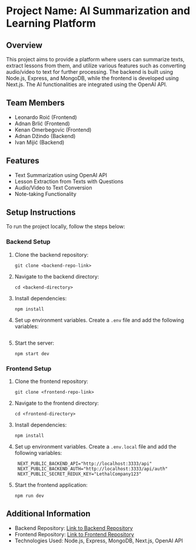 # Project Name: AI Summarization and Learning Platform

## Overview
This project aims to provide a platform where users can summarize texts, extract lessons from them, and utilize various features such as converting audio/video to text for further processing. The backend is built using Node.js, Express, and MongoDB, while the frontend is developed using Next.js. The AI functionalities are integrated using the OpenAI API.

## Team Members
- Leonardo Roić (Frontend)
- Adnan Brlić (Frontend)
- Kenan Omerbegovic (Frontend)
- Adnan Džindo (Backend)
- Ivan Mijić (Backend)

## Features
- Text Summarization using OpenAI API
- Lesson Extraction from Texts with Questions
- Audio/Video to Text Conversion
- Note-taking Functionality

## Setup Instructions
To run the project locally, follow the steps below:

### Backend Setup
1. Clone the backend repository:
   ```
   git clone <backend-repo-link>
   ```
2. Navigate to the backend directory:
   ```
   cd <backend-directory>
   ```
3. Install dependencies:
   ```
   npm install
   ```
4. Set up environment variables. Create a `.env` file and add the following variables:
   ```
   ```
5. Start the server:
   ```
   npm start dev
   ```

### Frontend Setup
1. Clone the frontend repository:
   ```
   git clone <frontend-repo-link>
   ```
2. Navigate to the frontend directory:
   ```
   cd <frontend-directory>
   ```
3. Install dependencies:
   ```
   npm install
   ```
4. Set up environment variables. Create a `.env.local` file and add the following variables:
   ```
    NEXT_PUBLIC_BACKEND_API="http://localhost:3333/api"
    NEXT_PUBLIC_BACKEND_AUTH="http://localhost:3333/api/auth"
    NEXT_PUBLIC_SECRET_REDUX_KEY="LethalCompany123"
   ```
5. Start the frontend application:
   ```
   npm run dev
   ```

## Additional Information
- Backend Repository: [Link to Backend Repository](https://github.com/IvanMijic0/Edu-AI-API)
- Frontend Repository: [Link to Frontend Repository](https://github.com/FiggyHunter/StudentAIToolsFE)
- Technologies Used: Node.js, Express, MongoDB, Next.js, OpenAI API

